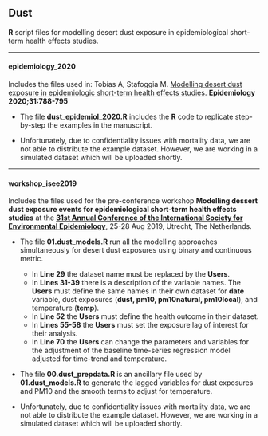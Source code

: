 ## Dust
**R** script files for modelling desert dust exposure in epidemiological short-term health effects studies.

---

#### epidemiology_2020

Includes the files used in: Tobías A, Stafoggia M. <a href="https://journals.lww.com/epidem/Fulltext/2020/11000/Modeling_Desert_Dust_Exposures_in_Epidemiologic.6.aspx" target="_blank">Modelling desert dust exposure in epidemiologic short-term health effects studies</a>. **Epidemiology 2020;31:788-795**

* The file **dust_epidemiol_2020.R** includes the **R** code to replicate step-by-step the examples in the manuscript.

* Unfortunately, due to confidentiality issues with mortality data, we are not able to distribute the example dataset. However, we are working in a simulated dataset which will be uploaded shortly.
   
---

#### workshop_isee2019 

Includes the files used for the pre-conference workshop **Modelling dessert dust exposure events for epidemiological short-term health effects studies** at the **<a href="https://isee2019.org" target="_blank">31st Annual Conference of the International Society for Environmental Epidemiology</a>**, 25-28 Aug 2019, Utrecht, The Netherlands. 

* The file **01.dust_models.R** run all the modelling approaches simultaneously for desert dust exposures using binary and continuous metric.
    * In **Line 29** the dataset name must be replaced by the **Users**. 
    * In **Lines 31-39** there is a description of the variable names. The **Users** must define the same names in their own dataset for **date** variable, dust exposures (**dust, pm10, pm10natural, pm10local**), and temperature (**temp**). 
    * In **Line 52** the **Users** must define the health outcome in their dataset. 
    * In **Lines 55-58** the **Users** must set the exposure lag of interest for their analysis. 
    * In **Line 70** the **Users** can change the parameters and variables for the adjustment of the baseline time-series regression model adjusted for time-trend and temperature.
    
* The file **00.dust_prepdata.R** is an ancillary file used by **01.dust_models.R** to generate the lagged variables for dust exposures and PM10 and the smooth terms to adjust for temperature.

* Unfortunately, due to confidentiality issues with mortality data, we are not able to distribute the example dataset. However, we are working in a simulated dataset which will be uploaded shortly.
